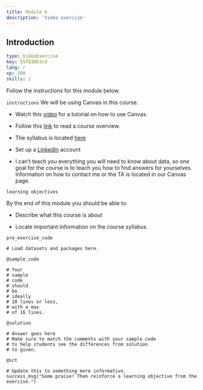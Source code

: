 ```yaml
---
title: Module X
description: 'Video exercise'
---
```


## Introduction

```yaml
type: VideoExercise
key: 55f838b3cd
lang: r
xp: 100
skills: 1
```

Follow the instructions for this module below.


`instructions`
We will be using Canvas in this course. 

- Watch this [video](https://www.youtube.com/watch?v=D1s_It47cBU) for a tutorial on how to use Canvas. 

- Follow this [link](https://www.youtube.com/watch?v=D1s_It47cBU) to read a course overview.

- The syllabus is located [here](https://www.youtube.com/watch?v=D1s_It47cBU)

- Set up a [LinkedIn](www.linkedin.com) account

- I can’t teach you everything you will need to know about data, so one goal for the course is to teach you how to find answers for yourselves. Information on how to contact me or the TA is located in our Canvas page.

`learning objectives`

By the end of this module you should be able to:

- Describe what this course is about

- Locate important information on the course syllabus



`pre_exercise_code`
```{r}
# Load datasets and packages here.
```

`@sample_code`
```{r}
# Your
# sample
# code
# should
# be
# ideally
# 10 lines or less,
# with a max
# of 16 lines.
```

`@solution`
```{r}
# Answer goes here
# Make sure to match the comments with your sample code
# to help students see the differences from solution
# to given.
```

`@sct`
```{r}
# Update this to something more informative.
success_msg("Some praise! Then reinforce a learning objective from the exercise.")
```
